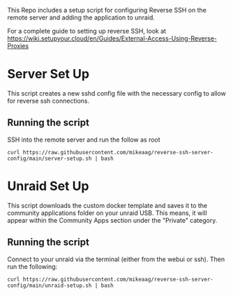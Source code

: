 This Repo includes a setup script for configuring Reverse SSH on the remote server and adding the application to unraid.

For a complete guide to setting up reverse SSH, look at https://wiki.setupyour.cloud/en/Guides/External-Access-Using-Reverse-Proxies


# Server Set Up

This script creates a new sshd config file with the necessary config to allow for reverse ssh connections.

## Running the script

SSH into the remote server and run the follow as root

```
curl https://raw.githubusercontent.com/mikeaag/reverse-ssh-server-config/main/server-setup.sh | bash
```

# Unraid Set Up

This script downloads the custom docker template and saves it to the community applications folder on your unraid USB. This means, it will appear within the Community Apps section under the "Private" category.

## Running the script

Connect to your unraid via the terminal (either from the webui or ssh). Then run the following:

```
curl https://raw.githubusercontent.com/mikeaag/reverse-ssh-server-config/main/unraid-setup.sh | bash
```

